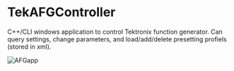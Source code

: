 # TekAFGController

C++/CLI windows application to control Tektronix function generator. Can query settings, change parameters, and load/add/delete presetting profiels (stored in xml).

![AFGapp](https://user-images.githubusercontent.com/117403334/203659582-313b3fc5-ae72-4ae2-b600-7866948e9eb0.png)
